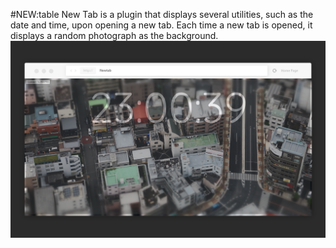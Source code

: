 #NEW:table
New Tab is a plugin that displays several utilities, such as the date and time, upon opening a new tab. Each time a new tab is opened, it displays a random photograph as the background.
![alt tag](https://github.com/PashanIrani/New-Tab/blob/master/promoImages/image1.png?raw=true)
